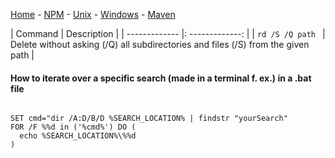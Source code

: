 [Home](../README.md) - [NPM](../docs/npm.md) - [Unix](../docs/unix-commands.md) - [Windows](../docs/windows.md) - [Maven](../docs/maven.md)

| Command |    Description  |
| ------------- |: -------------: |
| <code>rd /S /Q path </code> | Delete without asking (/Q) all subdirectories and files (/S) from the given path |



#### How to iterate over a specific search (made in a terminal f. ex.) in a .bat file
<code>
SET cmd="dir /A:D/B/D %SEARCH_LOCATION% | findstr "yourSearch"
FOR /F %%d in ('%cmd%') DO (
  echo %SEARCH_LOCATION%\%%d
)
</code>